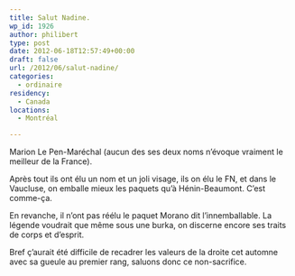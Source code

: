 ```yaml
---
title: Salut Nadine.
wp_id: 1926
author: philibert
type: post
date: 2012-06-18T12:57:49+00:00
draft: false
url: /2012/06/salut-nadine/
categories:
  - ordinaire
residency:
  - Canada
locations:
  - Montréal

---
```

Marion Le Pen-Maréchal (aucun des ses deux noms n&rsquo;évoque vraiment le meilleur de la France). 

Après tout ils ont élu un nom et un joli visage, ils on élu le FN, et dans le Vaucluse, on emballe mieux les paquets qu&rsquo;à Hénin-Beaumont. C&rsquo;est comme-ça. 

En revanche, il n&rsquo;ont pas réélu le paquet Morano dit l&rsquo;innemballable. La légende voudrait que même sous une burka, on discerne encore ses traits de corps et d&rsquo;esprit.

Bref ç&rsquo;aurait été difficile de recadrer les valeurs de la droite cet automne avec sa gueule au premier rang, saluons donc ce non-sacrifice.